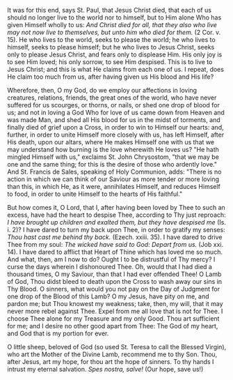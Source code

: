 
It was for this end, says St. Paul, that Jesus Christ died, that each of us should no longer live to the world nor to himself, but to Him alone Who has given Himself wholly to us: *And Christ died for all, that they also who live may not now live to themselves, but unto him who died for them.* (2 Cor. v. 15). He who lives to the world, seeks to please the world; he who lives to himself, seeks to please himself; but he who lives to Jesus Christ, seeks only to please Jesus Christ, and fears only to displease Him. His only joy is to see Him loved; his only sorrow, to see Him despised. This is to live to Jesus Christ; and this is what He claims from each one of us. I repeat, does He claim too much from us, after having given us His blood and His life?

Wherefore, then, O my God, do we employ our affections in loving creatures, relations, friends, the great ones of the world, who have never suffered for us scourges, or thorns, or nails, or shed one drop of blood for us; and not in loving a God Who for love of us came down from Heaven and was made Man, and shed all His blood for us in the midst of torments, and finally died of grief upon a Cross, in order to win to Himself our hearts: and, further, in order to unite Himself more closely with us, has left Himself, after His death, upon our altars, where He makes Himself one with us that we may understand how burning is the love wherewith He loves us? \"He hath mingled Himself with us,\" exclaims St. John Chrysostom, \"that we may be one and the same thing; for this is the desire of those who ardently love.\" And St. Francis de Sales, speaking of Holy Communion, adds: \"There is no action in which we can think of our Saviour as more tender or more loving than this, in which He, as it were, annihilates Himself, and reduces Himself to food, in order to unite Himself to the hearts of His faithful.\"

But how comes it, O Lord, that I, after having been loved by Thee to such an excess, have had the heart to despise Thee, according to Thy just reproach: *I have brought up children and exalted them, but they have despised me* (Is. i. 2)? I have dared to turn my back upon Thee, in order to gratify my senses: *Thou hast cast me behind thy back.* (Ezech. xxiii. 35). I have dared to drive Thee from my soul: *The wicked have said to God: Depart from us.* (Job xxi. 14). I have dared to afflict that Heart of Thine which has loved me so much. And what, then, am I now to do? Ought I to be distrustful of Thy mercy? I curse the days wherein I dishonoured Thee. Oh, would that I had died a thousand times, O my Saviour, than that I had ever offended Thee! O Lamb of God, Thou didst bleed to death upon the Cross to wash away our sins in Thy Blood. O sinners, what would you not pay on the Day of Judgment for one drop of the Blood of this Lamb? O my Jesus, have pity on me, and pardon me; but Thou knowest my weakness; take, then, my will, that it may never more rebel against Thee. Expel from me all love that is not for Thee. I choose Thee alone for my Treasure and my only Good. Thou art sufficient for me; and I desire no other good apart from Thee: The God of my heart, and God that is my portion for ever.

O little sheep, beloved of God (so used St. Teresa to call the Blessed Virgin), who art the Mother of the Divine Lamb, recommend me to thy Son. Thou, after Jesus, art my hope, for thou art the hope of sinners. To thy hands I intrust my eternal salvation. *Spes nostra, salve!* (Our hope, save us!)

